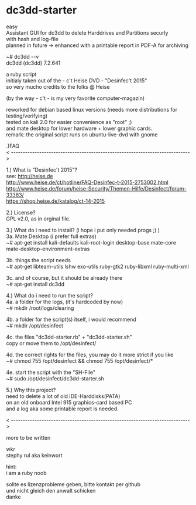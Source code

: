 # dc3dd-starter
easy  
Assistant GUI for dc3dd to delete Harddrives and Partitions securly  
with hash and log-file  
planned in future -> enhanced with a printable report in PDF-A for archiving  

~# dc3dd --v  
dc3dd (dc3dd) 7.2.641  
  
a ruby script  
initialy taken out of the - c't Heise DVD - "Desinfec't 2015"  
so very mucho credits to the folks @ Heise  
  
(by the way  - c't - is my very favorite computer-magazin)  
  
 reworked for debian based linux versions (needs more distributions for testing/verifying)  
 tested on kali 2.0 for easier convenience as "root" ;)  
 and mate desktop for lower hardware + lower graphic cards.  
remark: the original script runs on ubuntu-live-dvd with gnome  
  
  
  
.)FAQ  
< ---------------------------------------------------------------------------->  
  
1.) What is "Desinfec't 2015"?  
see: http://heise.de  
http://www.heise.de/ct/hotline/FAQ-Desinfec-t-2015-2753002.html  
http://www.heise.de/forum/heise-Security/Themen-Hilfe/Desinfect/forum-33383/  
https://shop.heise.de/katalog/ct-14-2015  
  
  
2.) License?  
GPL v2.0, as in orginal file.  
  
  
3.) What do i need to install? (i hope i put only needed progs ;) )  
3a. Mate Desktop (i prefer full extras)  
~# apt-get install kali-defaults kali-root-login desktop-base mate-core mate-desktop-environment-extras  
  
3b. things the script needs  
~# apt-get libteam-utils lshw exo-utils ruby-gtk2 ruby-libxml ruby-multi-xml  
  
3c. and of course, but it should be already there  
~# apt-get install dc3dd  
  
  
4.) What do i need to run the script?  
4a. a folder for the logs, (it's hardcoded by now)  
~# mkdir /root/logs/clearing  
  
4b. a folder for the script(s) itself, i would recommend  
~# mkdir /opt/desinfect  
  
4c. the files "dc3dd-starter.rb" + "dc3dd-starter.sh"  
copy or move them to /opt/desinfect/  
  
4d. the correct rights for the files, you may do it more strict if you like  
~# chmod 755 /opt/desinfect && chmod 755 /opt/desinfect/*  
  
4e. start the script with the "SH-File"  
~# sudo /opt/desinfect/dc3dd-starter.sh  
  
  
5.) Why this project?  
need to delete a lot of old IDE-Harddisks(PATA)  
on an old onboard Intel 915 graphics-card based PC  
and a log aka some printable report is needed.  
  
< ---------------------------------------------------------------------------->  
  
  
more to be written  
  
wkr  
stephy rul aka keinwort  
  
  
hint:  
i am a ruby noob  
  
sollte es lizenzprobleme geben, bitte kontakt per github  
und nicht gleich den anwalt schicken  
danke  
  